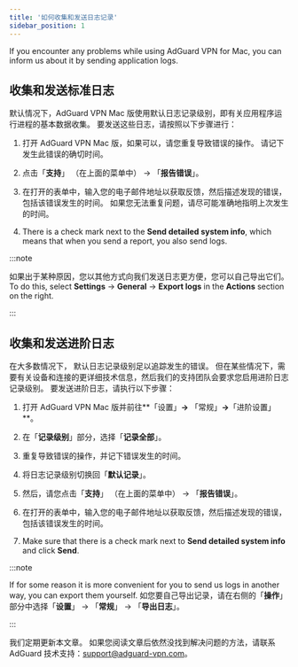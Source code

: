 ```yaml
---
title: '如何收集和发送日志记录'
sidebar_position: 1
---
```


If you encounter any problems while using AdGuard VPN for Mac, you can inform us about it by sending application logs.

## 收集和发送标准日志

默认情况下，AdGuard VPN Mac 版使用默认日志记录级别，即有关应用程序运行进程的基本数据收集。 要发送这些日志，请按照以下步骤进行：

1. 打开 AdGuard VPN Mac 版，如果可以，请您重复导致错误的操作。 请记下发生此错误的确切时间。

2. 点击「**支持**」 （在上面的菜单中） → 「**报告错误**」。

3. 在打开的表单中，输入您的电子邮件地址以获取反馈，然后描述发现的错误，包括该错误发生的时间。 如果您无法重复问题，请尽可能准确地指明上次发生的时间。

4. There is a check mark next to the **Send detailed system info**, which means that when you send a report, you also send logs.

:::note

如果出于某种原因，您以其他方式向我们发送日志更方便，您可以自己导出它们。 To do this, select **Settings** → **General** → **Export logs** in the **Actions** section on the right.

:::

## 收集和发送进阶日志

在大多数情况下， 默认日志记录级别足以追踪发生的错误。 但在某些情况下，需要有关设备和连接的更详细技术信息，然后我们的支持团队会要求您启用进阶日志记录级别。 要发送进阶日志，请执行以下步骤：

1. 打开 AdGuard VPN Mac 版并前往**「设置」**→** 「常规」**→**「进阶设置」**。

2. 在「**记录级别**」部分，选择「**记录全部**」。

3. 重复导致错误的操作，并记下错误发生的时间。

4. 将日志记录级别切换回「**默认记录**」。

5. 然后，请您点击「**支持**」 （在上面的菜单中） → 「**报告错误**」。

6. 在打开的表单中，输入您的电子邮件地址以获取反馈，然后描述发现的错误，包括该错误发生的时间。

7. Make sure that there is a check mark next to **Send detailed system info** and click **Send**.

:::note

If for some reason it is more convenient for you to send us logs in another way, you can export them yourself. 如您要自己导出记录，请在右侧的「**操作**」部分中选择「**设置**」 → 「**常规**」 → 「**导出日志**」。

:::

我们定期更新本文章。 如果您阅读文章后依然没找到解决问题的方法，请联系 AdGuard 技术支持：support@adguard-vpn.com。
